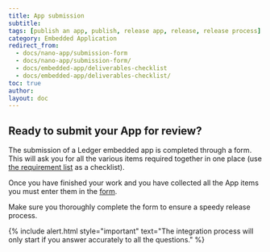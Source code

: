 ```yaml
---
title: App submission
subtitle:
tags: [publish an app, publish, release app, release, release process]
category: Embedded Application
redirect_from: 
  - docs/nano-app/submission-form
  - docs/nano-app/submission-form/
  - docs/embedded-app/deliverables-checklist
  - docs/embedded-app/deliverables-checklist/
toc: true
author:
layout: doc
---
```


## Ready to submit your App for review?

The submission of a Ledger embedded app is completed through a form. This will ask you for all the various items required together in one place (use [the requirement list](../release-requirements/) as a checklist).

Once you have finished your work and you have collected all the App items you must enter them in the [form](https://ledger.typeform.com/app-submission).

Make sure you thoroughly complete the form to ensure a speedy release process.

<!--  -->
{% include alert.html style="important" text="The integration process will only start if you answer accurately to all the questions." %}
<!--  -->
